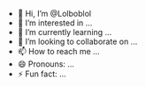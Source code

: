 - 👋 Hi, I’m @Lolboblol
- 👀 I’m interested in ...
- 🌱 I’m currently learning ...
- 💞️ I’m looking to collaborate on ...
- 📫 How to reach me ...
- 😄 Pronouns: ...
- ⚡ Fun fact: ...

<!---
Lolboblol/Lolboblol is a ✨ special ✨ repository because its `README.md` (this file) appears on your GitHub profile.
You can click the Preview link to take a look at your changes.
--->
